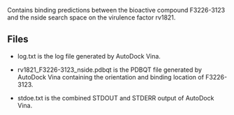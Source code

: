 Contains binding predictions between the bioactive compound F3226-3123 and the nside search space on the virulence factor rv1821.

## Files

- log.txt is the log file generated by AutoDock Vina.

- rv1821_F3226-3123_nside.pdbqt is the PDBQT file generated by AutoDock Vina containing the orientation and binding location of F3226-3123.

- stdoe.txt is the combined STDOUT and STDERR output of AutoDock Vina.

